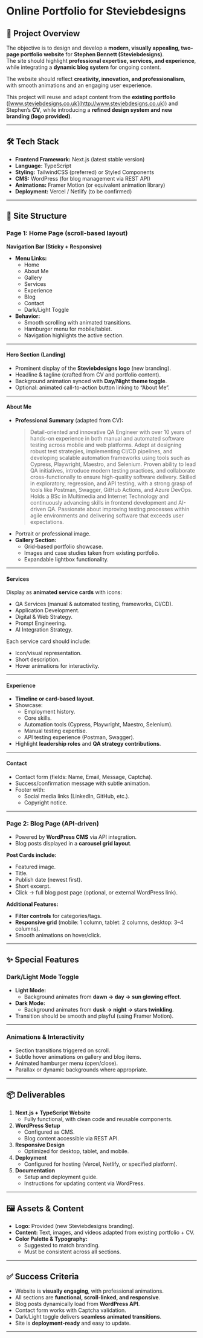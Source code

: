 # Online Portfolio for **Steviebdesigns**

## 📌 Project Overview  
The objective is to design and develop a **modern, visually appealing, two-page portfolio website** for **Stephen Bennett (Steviebdesigns)**.  
The site should highlight **professional expertise, services, and experience**, while integrating a **dynamic blog system** for ongoing content.  

The website should reflect **creativity, innovation, and professionalism**, with smooth animations and an engaging user experience.  

This project will reuse and adapt content from the **existing portfolio** ([www.steviebdesigns.co.uk](http://www.steviebdesigns.co.uk)) and Stephen’s **CV**, while introducing a **refined design system and new branding (logo provided)**.

---

## 🛠 Tech Stack  
- **Frontend Framework:** Next.js (latest stable version)  
- **Language:** TypeScript  
- **Styling:** TailwindCSS (preferred) or Styled Components  
- **CMS:** WordPress (for blog management via REST API)  
- **Animations:** Framer Motion (or equivalent animation library)  
- **Deployment:** Vercel / Netlify (to be confirmed)  

---

## 📄 Site Structure  

### **Page 1: Home Page (scroll-based layout)**  

**Navigation Bar (Sticky + Responsive)**  
- **Menu Links:**  
  - Home  
  - About Me  
  - Gallery  
  - Services  
  - Experience  
  - Blog  
  - Contact  
  - Dark/Light Toggle  
- **Behavior:**  
  - Smooth scrolling with animated transitions.  
  - Hamburger menu for mobile/tablet.  
  - Navigation highlights the active section.  

---

#### **Hero Section (Landing)**  
- Prominent display of the **Steviebdesigns logo** (new branding).  
- Headline & tagline (crafted from CV and portfolio content).  
- Background animation synced with **Day/Night theme toggle**.  
- Optional: animated call-to-action button linking to “About Me”.  

---

#### **About Me**  
- **Professional Summary** (adapted from CV):  
  > Detail-oriented and innovative QA Engineer with over 10 years of hands-on experience in both manual and automated software testing across mobile and web platforms. Adept at designing robust test strategies, implementing CI/CD pipelines, and developing scalable automation frameworks using tools such as Cypress, Playwright, Maestro, and Selenium. Proven ability to lead QA initiatives, introduce modern testing practices, and collaborate cross-functionally to ensure high-quality software delivery. Skilled in exploratory, regression, and API testing, with a strong grasp of tools like Postman, Swagger, GitHub Actions, and Azure DevOps. Holds a BSc in Multimedia and Internet Technology and continuously advancing skills in frontend development and AI-driven QA. Passionate about improving testing processes within agile environments and delivering software that exceeds user expectations.  
- Portrait or professional image.  
- **Gallery Section:**  
  - Grid-based portfolio showcase.  
  - Images and case studies taken from existing portfolio.  
  - Expandable lightbox functionality.  

---

#### **Services**  
Display as **animated service cards** with icons:  
- QA Services (manual & automated testing, frameworks, CI/CD).  
- Application Development.  
- Digital & Web Strategy.  
- Prompt Engineering.  
- AI Integration Strategy.  

Each service card should include:  
- Icon/visual representation.  
- Short description.  
- Hover animations for interactivity.  

---

#### **Experience**  
- **Timeline or card-based layout.**  
- Showcase:  
  - Employment history.  
  - Core skills.  
  - Automation tools (Cypress, Playwright, Maestro, Selenium).  
  - Manual testing expertise.  
  - API testing experience (Postman, Swagger).  
- Highlight **leadership roles** and **QA strategy contributions**.  

---

#### **Contact**  
- Contact form (fields: Name, Email, Message, Captcha).  
- Success/confirmation message with subtle animation.  
- Footer with:  
  - Social media links (LinkedIn, GitHub, etc.).  
  - Copyright notice.  

---

### **Page 2: Blog Page (API-driven)**  
- Powered by **WordPress CMS** via API integration.  
- Blog posts displayed in a **carousel grid layout**.  

**Post Cards include:**  
- Featured image.  
- Title.  
- Publish date (newest first).  
- Short excerpt.  
- Click → full blog post page (optional, or external WordPress link).  

**Additional Features:**  
- **Filter controls** for categories/tags.  
- **Responsive grid** (mobile: 1 column, tablet: 2 columns, desktop: 3–4 columns).  
- Smooth animations on hover/click.  

---

## ✨ Special Features  

### **Dark/Light Mode Toggle**  
- **Light Mode:**  
  - Background animates from **dawn → day → sun glowing effect**.  
- **Dark Mode:**  
  - Background animates from **dusk → night → stars twinkling**.  
- Transition should be smooth and playful (using Framer Motion).  

---

### **Animations & Interactivity**  
- Section transitions triggered on scroll.  
- Subtle hover animations on gallery and blog items.  
- Animated hamburger menu (open/close).  
- Parallax or dynamic backgrounds where appropriate.  

---

## 📦 Deliverables  
1. **Next.js + TypeScript Website**  
   - Fully functional, with clean code and reusable components.  
2. **WordPress Setup**  
   - Configured as CMS.  
   - Blog content accessible via REST API.  
3. **Responsive Design**  
   - Optimized for desktop, tablet, and mobile.  
4. **Deployment**  
   - Configured for hosting (Vercel, Netlify, or specified platform).  
5. **Documentation**  
   - Setup and deployment guide.  
   - Instructions for updating content via WordPress.  

---

## 🖼 Assets & Content  
- **Logo:** Provided (new Steviebdesigns branding).  
- **Content:** Text, images, and videos adapted from existing portfolio + CV.  
- **Color Palette & Typography:**  
  - Suggested to match branding.  
  - Must be consistent across all sections.  

---

## ✅ Success Criteria  
- Website is **visually engaging**, with professional animations.  
- All sections are **functional, scroll-linked, and responsive**.  
- Blog posts dynamically load from **WordPress API**.  
- Contact form works with Captcha validation.  
- Dark/Light toggle delivers **seamless animated transitions**.  
- Site is **deployment-ready** and easy to update.  

---

